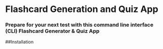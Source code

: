 # Flashcard Generation and Quiz App
### Prepare for your next test with this command line interface (CLI) **Flashcard Generator & Quiz App**

##Installation
